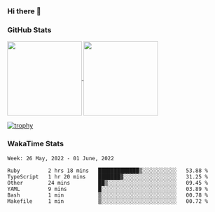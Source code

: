 ### Hi there 👋

### GitHub Stats

<a href="https://github.com/anuraghazra/github-readme-stats">
  <img align="center" height="170px" src="https://github-readme-stats.vercel.app/api/top-langs/?username=tksfjt1024&layout=compact&count_private=true&show_icons=true&show_icons=true&theme=graywhite" />
</a>
<a href="https://github.com/anuraghazra/github-readme-stats">
  <img align="center" height="170px" src="https://github-readme-stats.vercel.app/api?username=tksfjt1024&count_private=true&show_icons=true&show_icons=true&theme=graywhite" />
</a>

[![trophy](https://github-profile-trophy.vercel.app/?username=tksfjt1024)](https://github.com/ryo-ma/github-profile-trophy)

### WakaTime Stats

<!--START_SECTION:waka-->
```text
Week: 26 May, 2022 - 01 June, 2022

Ruby         2 hrs 18 mins   █████████████▒░░░░░░░░░░░   53.88 % 
TypeScript   1 hr 20 mins    ███████▓░░░░░░░░░░░░░░░░░   31.25 % 
Other        24 mins         ██▒░░░░░░░░░░░░░░░░░░░░░░   09.45 % 
YAML         9 mins          █░░░░░░░░░░░░░░░░░░░░░░░░   03.89 % 
Bash         1 min           ▒░░░░░░░░░░░░░░░░░░░░░░░░   00.78 % 
Makefile     1 min           ▒░░░░░░░░░░░░░░░░░░░░░░░░   00.72 % 
```
<!--END_SECTION:waka-->
